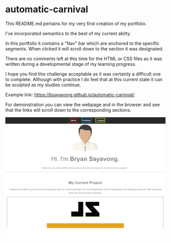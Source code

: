 # automatic-carnival

This README.md pertains for my very first creation of my portfolio.

I've incorporated semantics to the best of my current abilty.

In this portfolio it contains a "Nav" bar which are anchored to the specific segments. When clicked it will scroll down to the section it was designated.

There are no comments left at this time for the HTML or CSS files as it was written during a developmental stage of my learning progress.

I hope you find this challenge acceptable as it was certainly a difficult one to complete. Although with practice I do feel that at this current state it can be sculpted as my studies continue.

Example link: https://bsayavong.github.io/automatic-carnival/

For demonstration you can view the webpage and in the browser and see that the links will scroll down to the corresponding sections.

![my screenshot](./assets/images/screenshot.png)